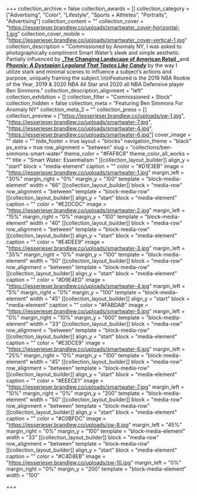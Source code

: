 +++
collection_archive = false
collection_awards = []
collection_category = ["Advertising", "Color", "Lifestyle", "Sports + Athletes", "Portraits", "Advertising"]
collection_content = ""
collection_cover = "https://jesserieser.brandlew.co/uploads/smartwater_cover-horizontal-1.jpg"
collection_cover_mobile = "https://jesserieser.brandlew.co/uploads/smartwater_cover-vertical-1.jpg"
collection_description = "Commissioned by Anomaly NY, I was asked to photographically compliment Smart Water’s sleek and simple aesthetic. Partially influenced by [**_The Changing Landscape of American Retail _**](https://jesserieser.com/projects/changing-landscape-american-retail/)and [**_Phoenix: A Dystopian Legoland That Tastes Like Candy_**](https://jesserieser.com/projects/phoenix) by the way I utilize stark and minimal scenes to influence a subject’s actions and purpose, uniquely framing the subject.\n\nFeatured is the 2018 NBA Rookie of the Year, 2019 & 2020 NBA All Star and 2020 all NBA Defensive player Ben Simmons."
collection_description_alignment = "left"
collection_exhibition = []
collection_filter = "Commissioned + Stock"
collection_hidden = false
collection_meta = "Featuring Ben Simmons For Anomaly NY"
collection_meta_2 = ""
collection_press = []
collection_preview = ["https://jesserieser.brandlew.co/uploads/sw-1.jpg", "https://jesserieser.brandlew.co/uploads/smartwater-7.jpg", "https://jesserieser.brandlew.co/uploads/smartwater-4.jpg", "https://jesserieser.brandlew.co/uploads/smartwater-6.jpg"]
cover_image = ""
date = ""
hide_footer = true
layout = "blocks"
navigation_theme = "black"
px_extra = true
row_alignment = "between"
slug = "collections/ben-simmons-smart-water"
theme_color = "#FAF8C8"
theme_color_all_works = ""
title = "Smart Water: Essentialism "
[[collection_layout_builder]]
align_y = "start"
block = "media-element"
caption = ""
color = "#D1E3EB"
image = "https://jesserieser.brandlew.co/uploads/smartwater-1.jpg"
margin_left = "30%"
margin_right = "0%"
margin_y = "100"
template = "block-media-element"
width = "66"
[[collection_layout_builder]]
block = "media-row"
row_alignment = "between"
template = "block-media-row"
[[collection_layout_builder]]
align_y = "start"
block = "media-element"
caption = ""
color = "#E2DCDC"
image = "https://jesserieser.brandlew.co/uploads/smartwater-2.jpg"
margin_left = "15%"
margin_right = "0%"
margin_y = "100"
template = "block-media-element"
width = "40"
[[collection_layout_builder]]
block = "media-row"
row_alignment = "between"
template = "block-media-row"
[[collection_layout_builder]]
align_y = "start"
block = "media-element"
caption = ""
color = "#E4DEE9"
image = "https://jesserieser.brandlew.co/uploads/smartwater-3.jpg"
margin_left = "35%"
margin_right = "0%"
margin_y = "100"
template = "block-media-element"
width = "50"
[[collection_layout_builder]]
block = "media-row"
row_alignment = "between"
template = "block-media-row"
[[collection_layout_builder]]
align_y = "start"
block = "media-element"
caption = ""
color = "#D9E4ED"
image = "https://jesserieser.brandlew.co/uploads/smartwater-4.jpg"
margin_left = "5%"
margin_right = "0%"
margin_y = "100"
template = "block-media-element"
width = "45"
[[collection_layout_builder]]
align_y = "start"
block = "media-element"
caption = ""
color = "#FABDAB"
image = "https://jesserieser.brandlew.co/uploads/smartwater-5.jpg"
margin_left = "0%"
margin_right = "10%"
margin_y = "600"
template = "block-media-element"
width = "33"
[[collection_layout_builder]]
block = "media-row"
row_alignment = "between"
template = "block-media-row"
[[collection_layout_builder]]
align_y = "start"
block = "media-element"
caption = ""
color = "#E3DCE9"
image = "https://jesserieser.brandlew.co/uploads/smartwater-6.jpg"
margin_left = "25%"
margin_right = "0%"
margin_y = "100"
template = "block-media-element"
width = "45"
[[collection_layout_builder]]
block = "media-row"
row_alignment = "between"
template = "block-media-row"
[[collection_layout_builder]]
align_y = "start"
block = "media-element"
caption = ""
color = "#EEECE1"
image = "https://jesserieser.brandlew.co/uploads/smartwater-7.jpg"
margin_left = "10%"
margin_right = "0%"
margin_y = "200"
template = "block-media-element"
width = "50"
[[collection_layout_builder]]
block = "media-row"
row_alignment = "between"
template = "block-media-row"
[[collection_layout_builder]]
align_y = "start"
block = "media-element"
caption = ""
color = "#C0BFDC"
image = "https://jesserieser.brandlew.co/uploads/sw-8.jpg"
margin_left = "45%"
margin_right = "0%"
margin_y = "100"
template = "block-media-element"
width = "33"
[[collection_layout_builder]]
block = "media-row"
row_alignment = "between"
template = "block-media-row"
[[collection_layout_builder]]
align_y = "start"
block = "media-element"
caption = ""
color = "#C4D8EB"
image = "https://jesserieser.brandlew.co/uploads/sw-10.jpg"
margin_left = "0%"
margin_right = "0%"
margin_y = "200"
template = "block-media-element"
width = "100"

+++
